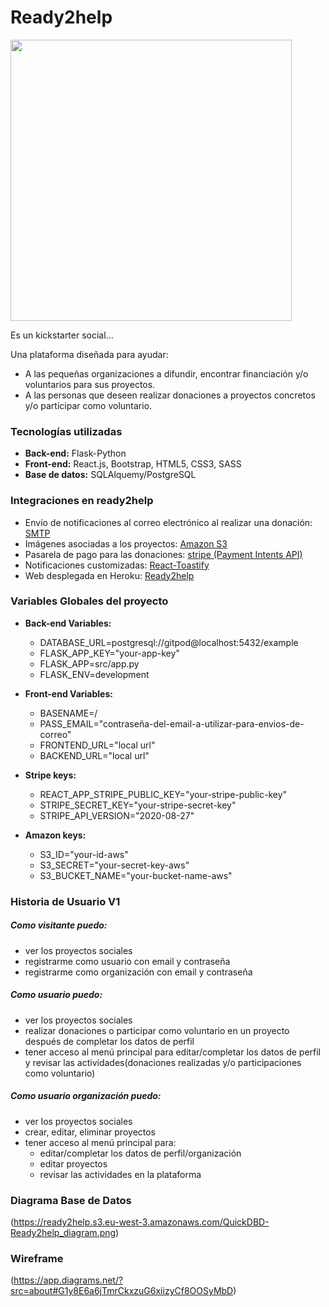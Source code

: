 # Ready2help
<img src="https://ready2help.s3.eu-west-3.amazonaws.com/Original.png" width="450" height="450"  align="center" />

Es un kickstarter social...

Una plataforma diseñada para ayudar:
* A las pequeñas organizaciones a difundir, encontrar financiación y/o voluntarios para sus proyectos.
* A las personas que deseen realizar donaciones a proyectos concretos y/o participar como voluntario.

### Tecnologías utilizadas
+ **Back-end:** Flask-Python
+ **Front-end:** React.js, Bootstrap, HTML5, CSS3, SASS
+ **Base de datos:** SQLAlquemy/PostgreSQL

### Integraciones en ready2help
+ Envío de notificaciones al correo electrónico al realizar una donación: [SMTP](https://www.tutorialspoint.com/python/python_sending_email.htm)
+ Imágenes asociadas a los proyectos: [Amazon S3](https://boto3.amazonaws.com/v1/documentation/api/latest/guide/s3-uploading-files.html)
+ Pasarela de pago para las donaciones: [stripe (Payment Intents API)](https://stripe.com/docs/payments/payment-intents)
+ Notificaciones customizadas: [React-Toastify](https://fkhadra.github.io/react-toastify/installation/)
+ Web desplegada en  Heroku: [Ready2help](https://ready2help.herokuapp.com/)

### Variables Globales del proyecto
* **Back-end Variables:**
    - DATABASE_URL=postgresql://gitpod@localhost:5432/example
    - FLASK_APP_KEY="your-app-key"
    - FLASK_APP=src/app.py
    - FLASK_ENV=development

* **Front-end Variables:**
    - BASENAME=/
    - PASS_EMAIL="contraseña-del-email-a-utilizar-para-envios-de-correo"
    - FRONTEND_URL="local url"
    - BACKEND_URL="local url"

* **Stripe keys:**
    - REACT_APP_STRIPE_PUBLIC_KEY="your-stripe-public-key"
    - STRIPE_SECRET_KEY="your-stripe-secret-key"
    - STRIPE_API_VERSION="2020-08-27"

* **Amazon keys:**
    - S3_ID="your-id-aws"
    - S3_SECRET="your-secret-key-aws"
    - S3_BUCKET_NAME="your-bucket-name-aws"

### Historia de Usuario V1

##### Como visitante puedo:
* ver los proyectos sociales
* registrarme como usuario con email y contraseña
* registrarme como organización con email y contraseña

##### Como usuario puedo:
* ver los proyectos sociales
* realizar donaciones o participar como voluntario en un proyecto después de completar los datos de perfil
* tener acceso al menú principal para editar/completar los datos de perfil y revisar las actividades(donaciones realizadas y/o participaciones como voluntario)

##### Como usuario organización puedo:
* ver los proyectos sociales
* crear, editar, eliminar proyectos
* tener acceso al menú principal para:
    - editar/completar los datos de perfil/organización
    - editar proyectos
    - revisar las actividades en la plataforma

### Diagrama Base de Datos

(https://ready2help.s3.eu-west-3.amazonaws.com/QuickDBD-Ready2help_diagram.png)

### Wireframe
(https://app.diagrams.net/?src=about#G1y8E6a6jTmrCkxzuG6xiizyCf8OOSyMbD)